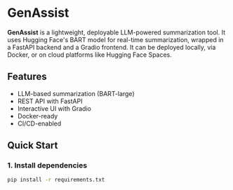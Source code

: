 # GenAssist

**GenAssist** is a lightweight, deployable LLM-powered summarization tool. It uses Hugging Face's BART model for real-time summarization, wrapped in a FastAPI backend and a Gradio frontend. It can be deployed locally, via Docker, or on cloud platforms like Hugging Face Spaces.

## Features
- LLM-based summarization (BART-large)
- REST API with FastAPI
- Interactive UI with Gradio
- Docker-ready
- CI/CD-enabled

## Quick Start

### 1. Install dependencies
```bash
pip install -r requirements.txt